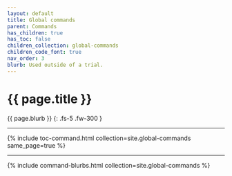 ```yaml
---
layout: default
title: Global commands
parent: Commands
has_children: true
has_toc: false
children_collection: global-commands
children_code_font: true
nav_order: 3
blurb: Used outside of a trial.
--- 
```


# {{ page.title }}

{{ page.blurb }}
{: .fs-5 .fw-300 }

---

{% include toc-command.html collection=site.global-commands same_page=true %}

---

{% include command-blurbs.html collection=site.global-commands %}

